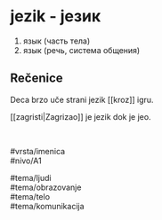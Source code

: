# jezik - језик

1. язык (часть тела)  
2. язык (речь, система общения)

## Rečenice

Deca brzo uče strani jezik [[kroz]] igru.  

[[zagristi|Zagrizao]] je jezik dok je jeo.

<br>

#vrsta/imenica  
#nivo/A1  

#tema/ljudi  
#tema/obrazovanje  
#tema/telo  
#tema/komunikacija
